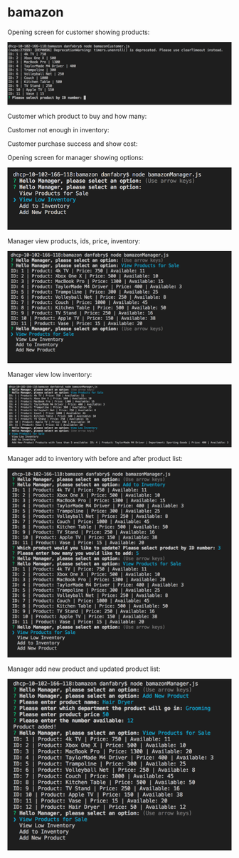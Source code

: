 # bamazon 
 
 Opening screen for customer showing products:
 
![image](https://github.com/DFabry14/bamazon/blob/master/screenshots/Customer%20Initial%20Menu.png?raw=true)

Customer which product to buy and how many:



Customer not enough in inventory:



Customer purchase success and show cost:



Opening screen for manager showing options:

![image](https://github.com/DFabry14/bamazon/blob/master/screenshots/Manager%20Initial%20Menu.png?raw=true)

Manager view products, ids, price, inventory:

![image](https://github.com/DFabry14/bamazon/blob/master/screenshots/Manager%20View%20Products.png?raw=true)

Manager view low inventory: 

![image](https://github.com/DFabry14/bamazon/blob/master/screenshots/Manager%20View%20Low%20Inventory.png?raw=true)

Manager add to inventory with before and after product list:

![image](https://github.com/DFabry14/bamazon/blob/master/screenshots/Manager%20Add%20to%20Inventory.png?raw=true)

Manager add new product and updated product list:

![image](https://github.com/DFabry14/bamazon/blob/master/screenshots/Manager%20Add%20Product.png?raw=true)

